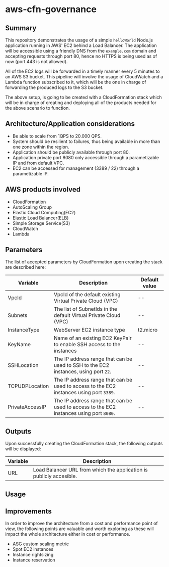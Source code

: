 # aws-cfn-governance

## Summary

This repository demonstrates the usage of a simple `helloWorld` Node.js application running in AWS' EC2 behind a Load Balancer. The application will be accessible using a friendly DNS from the `example.com` domain and accepting requests through port 80, hence no HTTPS is being used as of now (port 443 is not allowed).

All of the EC2 logs will be forwarded in a timely manner every 5 minutes to an AWS S3 bucket. This pipeline will involve the usage of CloudWatch and a Lambda function subscribed to it, which will be the one in charge of forwarding the produced logs to the S3 bucket.

The above setup, is going to be created with a CloudFormation stack which will be in charge of creating and deploying all of the products needed for the above scenario to function.

## Architecture/Application considerations

- Be able to scale from 1QPS to 20.000 QPS.
- System should be resilient to failures, thus being available in more than one zone within the region.
- Application should be publicly available through port 80.
- Application private port 8080 only accessible through a parametizable IP and from default VPC.
- EC2 can be accessed for management (3389 / 22) through a parametizable IP.

## AWS products involved

- CloudFormation
- AutoScaling Group
- Elastic Cloud Computing(EC2)
- Elastic Load Balancer(ELB)
- Simple Storage Service(S3)
- CloudWatch
- Lambda

## Parameters

The list of accepted parameters by CloudFormation upon creating the stack are described here:

| Variable | Description | Default value |
| --- | --- | -- |
| VpcId | VpcId of the default existing Virtual Private Cloud (VPC) | -- |
| Subnets | The list of SubnetIds in the default Virtual Private Cloud (VPC) | -- |
| InstanceType | WebServer EC2 instance type | t2.micro |
| KeyName | Name of an existing EC2 KeyPair to enable SSH access to the instances | -- |
| SSHLocation | The IP address range that can be used to SSH to the EC2 instances, using port `22`. | -- |
| TCPUDPLocation | The IP address range that can be used to access to the EC2 instances using port `3389`. | -- |
| PrivateAccessIP | The IP address range that can be used to access to the EC2 instances using port `8080`. | -- |

## Outputs

Upon successfully creating the CloudFormation stack, the following outputs will be displayed:

| Variable | Description |
| --- | --- |
| URL | Load Balancer URL from which the application is publicly accesible. |

## Usage

## Improvements

In order to improve the architecture from a cost and performance point of view, the following points are valuable and worth exploring as these will impact the whole architecture either in cost or performance.

- ASG custom scaling metric
- Spot EC2 instances
- Instance rightsizing
- Instance reservation
